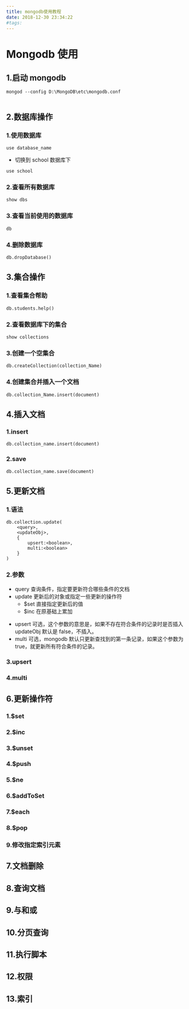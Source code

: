 ```yaml
---
title: mongodb使用教程
date: 2018-12-30 23:34:22
#tags:
---
```

# Mongodb 使用

## 1.启动 mongodb

```
mongod --config D:\MongoDB\etc\mongodb.conf
```

```

```

## 2.数据库操作

### 1.使用数据库

```
use database_name
```

* 切换到 school 数据库下

```
use school
```

### 2.查看所有数据库

```
show dbs
```

### 3.查看当前使用的数据库

```
db
```

### 4.删除数据库

```
db.dropDatabase()
```

## 3.集合操作

### 1.查看集合帮助

```
db.students.help()
```

### 2.查看数据库下的集合

```
show collections
```

### 3.创建一个空集合

```
db.createCollection(collection_Name)
```

### 4.创建集合并插入一个文档

```
db.collection_Name.insert(document)
```

## 4.插入文档

### 1.insert

```
db.collection_name.insert(document)
```

### 2.save

```
db.collection_name.save(document)
```

## 5.更新文档

### 1.语法

```
db.collection.update(
    <query>,
    <updateObj>,
    {
        upsert:<boolean>,
        multi:<boolean>
    }
)
```

### 2.参数

* query 查询条件，指定要更新符合哪些条件的文档
* update 更新后的对象或指定一些更新的操作符
  * $set 直接指定更新后的值
  * $inc 在原基础上累加

- upsert 可选，这个参数的意思是，如果不存在符合条件的记录时是否插入 updateObj 默认是 false，不插入。
- multi 可选，mongodb 默认只更新查找到的第一条记录，如果这个参数为 true，就更新所有符合条件的记录。

### 3.upsert


### 4.multi

## 6.更新操作符

### 1.$set

### 2.$inc

### 3.$unset

### 4.$push

### 5.$ne

### 6.$addToSet

### 7.$each

### 8.$pop

### 9.修改指定索引元素

## 7.文档删除

## 8.查询文档

## 9.与和或

## 10.分页查询

## 11.执行脚本

## 12.权限

## 13.索引
